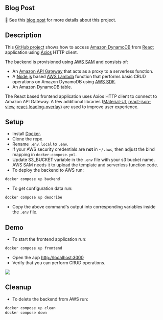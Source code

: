 ## Blog Post

:scroll: See this [blog post](https://jvdevlab.com/blog/aws/dynamodb/react-axios) for more details about this project.

## Description

This [GitHub project](https://github.com/jvdevlab/amazon-dynamodb-react-axios) shows how to access [Amazon DynamoDB](https://aws.amazon.com/dynamodb/) from [React](https://reactjs.org/) application using [Axios](https://github.com/axios/axios) HTTP client.

The backend is provisioned using [AWS SAM](https://aws.amazon.com/serverless/sam/) and consists of:

- An [Amazon API Gateway](https://aws.amazon.com/api-gateway/) that acts as a proxy to a serverless function.
- A [Node.js](https://nodejs.org/en/) based [AWS Lambda](https://aws.amazon.com/lambda/) function that performs basic CRUD operations on Amazon DynamoDB using [AWS SDK](https://aws.amazon.com/sdk-for-javascript/).
- An Amazon DynamoDB table.

The React based frontend application uses Axios HTTP client to connect to Amazon API Gateway. A few additional libraries ([Material-UI](https://material-ui.com/), [react-json-view](https://github.com/mac-s-g/react-json-view), [react-loading-overlay](https://github.com/derrickpelletier/react-loading-overlay)) are used to improve user experience.

## Setup

- Install [Docker](https://docs.docker.com/get-docker/).
- Clone the repo.
- Rename `.env.local` to `.env`.
- If your AWS security credentials are **not** in `~/.aws`, then adjust the bind mapping in `docker-compose.yml`.
- Update S3_BUCKET variable in the `.env` file with your s3 bucket name. AWS SAM needs it to upload the template and serverless function code.
- To deploy the backend to AWS run:

```bash
docker compose up backend
```

- To get configuration data run:

```bash
docker compose up describe
```

- Copy the above command's output into corresponding variables inside the `.env` file.

## Demo

- To start the frontend application run:

```bash
docker compose up frontend
```

- Open the app <http://localhost:3000>
- Verify that you can perform CRUD operations.

![](https://jvdevlab.com/img/amazon-dynamodb-react-axios/01.PNG)

## Cleanup

- To delete the backend from AWS run:

```bash
docker compose up clean
docker compose down
```
